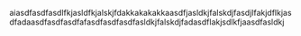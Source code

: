 aiasdfasdfasdlfkjasldfkjalskjfdakkakakakkaasdfjasldkjfalskdjfasdjlfakjdflkjasdfadaasdfasdfasdfafasdfasdfasdfasldkjfalskdjfadasdflakjsdlkfjaasdfasldkj

